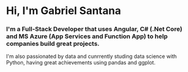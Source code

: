 <h1>Hi, I'm Gabriel Santana</h1>
<p><h3>I'm a Full-Stack Developer that uses Angular, C# (.Net Core) and MS Azure (App Services and Function App) to help companies build great projects.</h3></p>
<p>I'm also passionated by data and cunrrently studing data science with Python, having great achievements using pandas and ggplot.</p>
